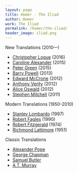 ```yaml
---
layout: page
title: Homer - The Iliad
author: Homer
work: The Iliad
permalink: /homer/the-iliad/
header_image: iliad.png
---
```

New Translations (2010—)

* [Christopher Logue](christopher-logue) (2016)
* [Caroline Alexander](caroline-alexander) (2015)
* [Peter Green](peter-green) (2015)
* [Barry Powell](barry-powell) (2013)
* [Edward McCrorie](edward-mccrorie) (2012)
* [Anthony Verity](anthony-verity) (2012)
* [Alice Oswald](alice-oswald) (2012)
* [Stephen Mitchell](stephen-mitchell) (2011)

Modern Translations (1950-2010)

* [Stanley Lombardo](stanley-lombardo) (1997)
* [Robert Fagles](robert-fagles) (1990)
* [Robert Fitzgerald](robert-fitzgerald) (1974)
* [Richmond Lattimore](richmond-lattimore) (1951)

Classic Translations

* [Alexander Pope](alexander-pope)
* [George Chapman](george-chapman)
* [Samuel Butler](samuel-butler)
* [A.T. Murray](at-murray)
